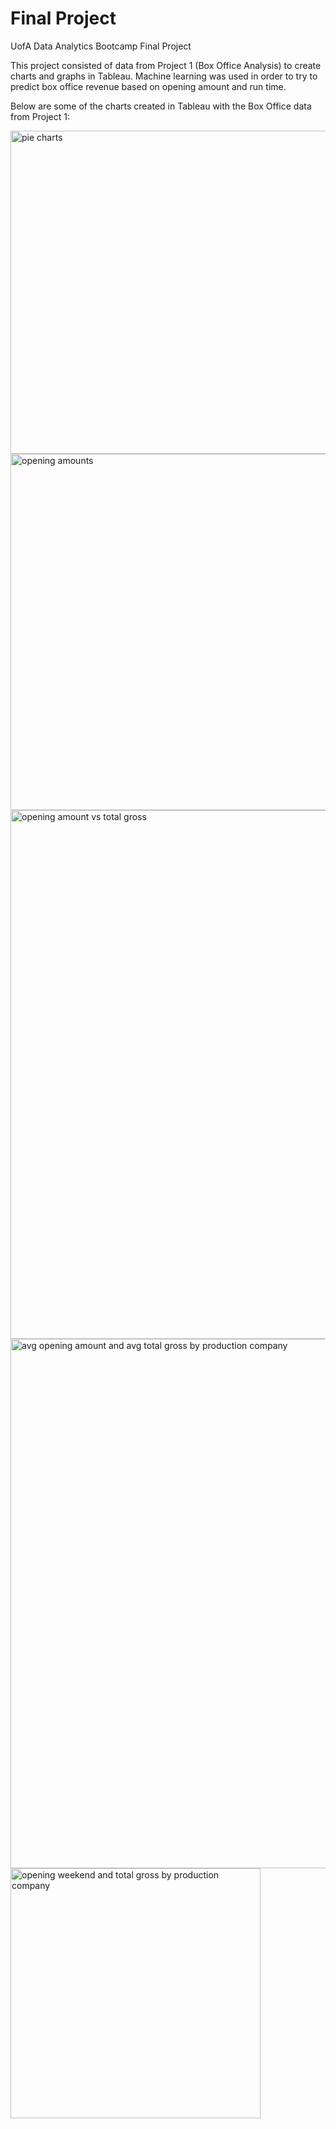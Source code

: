 # Final Project

UofA Data Analytics Bootcamp Final Project

This project consisted of data from Project 1 (Box Office Analysis) to create charts and graphs in Tableau. Machine learning was used in order to try to predict box office revenue based on opening amount and run time.

Below are some of the charts created in Tableau with the Box Office data from Project 1:



<img width="517" alt="pie charts" src="https://user-images.githubusercontent.com/57542250/84950555-f385a000-b0a3-11ea-8155-5c7db5330a67.PNG">


<img width="570" alt="opening amounts" src="https://user-images.githubusercontent.com/57542250/84950574-f8e2ea80-b0a3-11ea-8517-3129a3352f21.PNG">


<img width="846" alt="opening amount vs total gross" src="https://user-images.githubusercontent.com/57542250/84950901-73136f00-b0a4-11ea-9487-b3a1da97cd39.PNG">


<img width="847" alt="avg opening amount and avg total gross by production company" src="https://user-images.githubusercontent.com/57542250/84951322-20868280-b0a5-11ea-8e92-89138ddbb5ba.PNG">


<img width="400" alt="opening weekend and total gross by production company" src="https://user-images.githubusercontent.com/57542250/84951344-267c6380-b0a5-11ea-8a7f-42baff8167d3.PNG">
